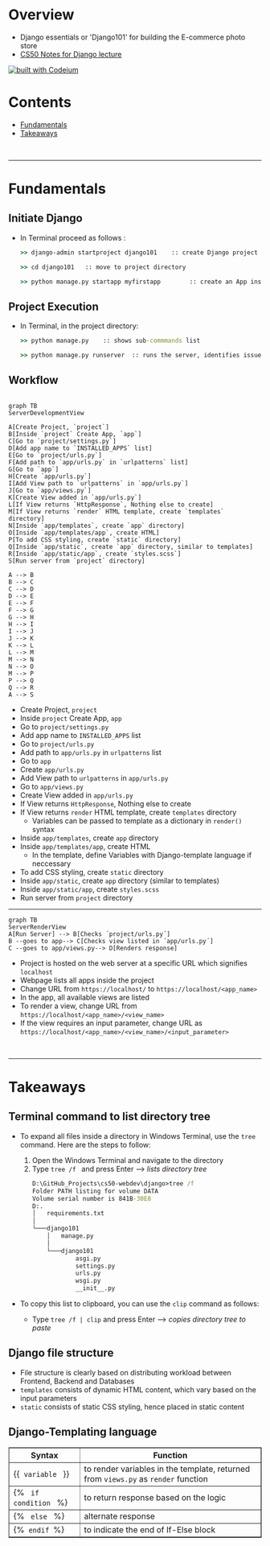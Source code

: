 # Overview
- Django essentials or 'Django101' for building the E-commerce photo store
- [CS50 Notes for Django lecture](https://cs50.harvard.edu/web/2020/notes/3/)

[![built with Codeium](https://codeium.com/badges/main)](https://codeium.com)


# Contents
- [Fundamentals](#fundamentals)
- [Takeaways](#takeaways)

</br>
<hr>

# Fundamentals
## Initiate Django
 - In Terminal proceed as follows :
    ```cmd
    >> django-admin startproject django101    :: create Django project

    >> cd django101   :: move to project directory

    >> python manage.py startapp myfirstapp        :: create an App inside project
    ```

## Project Execution
- In Terminal, in the project directory:
    ```cmd
    >> python manage.py    :: shows sub-commmands list

    >> python manage.py runserver  :: runs the server, identifies issues & changes
    ```

## Workflow

```mermaid

graph TB
ServerDevelopmentView

A[Create Project, `project`]
B[Inside `project` Create App, `app`]
C[Go to `project/settings.py`]
D[Add app name to `INSTALLED_APPS` list]
E[Go to `project/urls.py`]
F[Add path to `app/urls.py` in `urlpatterns` list]
G[Go to `app`]
H[Create `app/urls.py`]
I[Add View path to `urlpatterns` in `app/urls.py`]
J[Go to `app/views.py`]
K[Create View added in `app/urls.py`]
L[If View returns `HttpResponse`, Nothing else to create]
M[If View returns `render` HTML template, create `templates` directory]
N[Inside `app/templates`, create `app` directory]
O[Inside `app/templates/app`, create HTML]
P[To add CSS styling, create `static` directory]
Q[Inside `app/static`, create `app` directory, similar to templates]
R[Inside `app/static/app`, create `styles.scss`]
S[Run server from `project` directory]

A --> B
B --> C
C --> D
D --> E
E --> F
F --> G
G --> H
H --> I
I --> J
J --> K
K --> L
L --> M
M --> N
N --> O
M --> P
P --> Q
Q --> R
A --> S
```

- Create Project, `project`
- Inside `project` Create App, `app`
- Go to `project/settings.py`
- Add app name to `INSTALLED_APPS` list
- Go to `project/urls.py`
- Add path to `app/urls.py` in `urlpatterns` list
- Go to `app`
- Create `app/urls.py`
- Add View path to `urlpatterns` in `app/urls.py`
- Go to `app/views.py`
- Create View added in `app/urls.py`
- If View returns `HttpResponse`, Nothing else to create
- If View returns `render` HTML template, create `templates` directory
	- Variables can be passed to template as a dictionary in `render()` syntax
- Inside `app/templates`, create `app` directory
- Inside `app/templates/app`, create HTML 
	- In the template, define Variables with Django-template language if neccessary
- To add CSS styling, create `static` directory
- Inside `app/static`, create `app` directory (similar to templates)
- Inside `app/static/app`, create `styles.scss`
- Run server from `project` directory 

<hr>

```mermaid
graph TB
ServerRenderView
A[Run Server] --> B[Checks ´project/urls.py´]
B --goes to app--> C[Checks view listed in ´app/urls.py´]
C --goes to app/views.py--> D[Renders response] 
```
- Project is hosted on the web server at a specific URL which signifies `localhost`
- Webpage lists all apps inside the project
- Change URL from `https://localhost/` to `https://localhost/<app_name>`
- In the app, all available views are listed
- To render a view, change URL from `https://localhost/<app_name>/<view_name>`
- If the view requires an input parameter, change URL as `https://localhost/<app_name>/<view_name>/<input_parameter>`

</br>
<hr>

# Takeaways
## Terminal command to list directory tree

- To expand all files inside a directory in Windows Terminal, use the `tree` command. Here are the steps to follow:

    1. Open the Windows Terminal and navigate to the directory
    2. Type `tree /f ` and press Enter --> *lists directory tree*
        ```cmd
        D:\GitHub_Projects\cs50-webdev\django>tree /f
        Folder PATH listing for volume DATA
        Volume serial number is 841B-30E8
        D:.
        │   requirements.txt
        │
        └───django101
            │   manage.py
            │
            └───django101
                    asgi.py
                    settings.py
                    urls.py
                    wsgi.py
                    __init__.py
        ```

- To copy this list to clipboard, you can use the `clip` command as follows:
    - Type `tree /f | clip` and press Enter --> *copies directory tree to paste*


## Django file structure
- File structure is clearly based on distributing workload between Frontend, Backend and Databases
- `templates` consists of dynamic HTML content, which vary based on the input parameters
- `static` consists of static CSS styling, hence placed in static content


## Django-Templating language
<table border>
    <th>Syntax</th>
    <th>Function</th>
    <tr>
        <td>{{<code> variable </code> }}</td>
        <td>to render variables in the template, returned from <code>views.py</code> as <code>render</code> function</td>
    </tr>
    <tr>
        <td>{% <code> if condition </code> %}</td>
        <td>to return response based on the logic</td>
    </tr>
    <tr>
        <td>{% <code> else </code> %}</td>
        <td>alternate response</td>
    </tr>
    <tr>
        <td>{%<code> endif </code>%}</td>
        <td>to indicate the end of If-Else block</td>
    </tr>
</table>